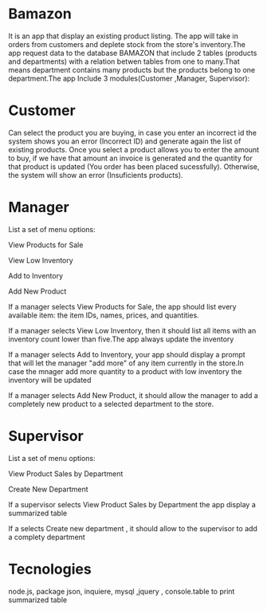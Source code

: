 # Bamazon
It is an app that display an existing product listing. The app will take in orders from customers and deplete stock from the store's inventory.The app request data to the database BAMAZON that include 2 tables (products and departments) with a relation betwen tables from one to many.That means department contains many products but the products belong to one department.The app Include 3 modules(Customer ,Manager, Supervisor):

# Customer
Can select the product you are buying, in case you enter an incorrect id the system shows you an error (Incorrect ID) and generate again the list of existing products. Once you select a product allows you to enter the amount to buy, if we have that amount an invoice is generated and the quantity for that product is updated (You order has been placed sucessfully). Otherwise, the system will show an error (Insuficients products).
# Manager
List a set of menu options:

View Products for Sale

View Low Inventory

Add to Inventory

Add New Product

If a manager selects View Products for Sale, the app should list every available item: the item IDs, names, prices, and quantities.

If a manager selects View Low Inventory, then it should list all items with an inventory count lower than five.The app always update the inventory

If a manager selects Add to Inventory, your app should display a prompt that will let the manager "add more" of any item currently in the store.In case the mnager add more quantity to a product with low inventory the inventory will be updated

If a manager selects Add New Product, it should allow the manager to add a completely new product to a selected department to the store.



# Supervisor
List a set of menu options:

View Product Sales by Department

Create New Department

If a supervisor selects View Product Sales by Department the app display a summarized table


If a  selects Create new department , it should allow to the supervisor to add a complety department


# Tecnologies
node.js, package json, inquiere, mysql ,jquery ,  console.table to print summarized table

